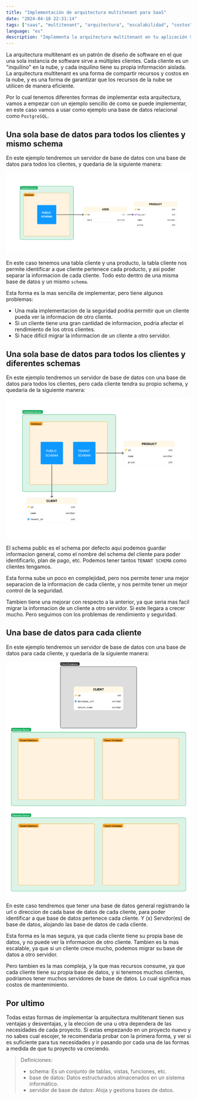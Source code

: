 ```yaml
---
title: "Implementación de arquitectura multitenant para SaaS"
date: "2024-04-18 22:31:14"
tags: ["saas", "multitenant", "arquitectura", "escalabilidad", "costos"]
language: "es"
description: "Implementa la arquitectura multitenant en tu aplicación SaaS para mejorar la escalabilidad y reducir costos."
---
```


La arquitectura multitenant es un patrón de diseño de software en el que una sola instancia de software sirve a múltiples clientes. Cada cliente es un "inquilino" en la nube, y cada inquilino tiene su propia información aislada. La arquitectura multitenant es una forma de compartir recursos y costos en la nube, y es una forma de garantizar que los recursos de la nube se utilicen de manera eficiente.

Por lo cual tenemos diferentes formas de implementar esta arquitectura, vamos a empezar con un ejemplo sencillo de como se puede implementar, en este caso vamos a usar como ejemplo una base de datos relacional como `PostgreSQL`.

## Una sola base de datos para todos los clientes y mismo schema

En este ejemplo tendremos un servidor de base de datos con una base de datos para todos los clientes, y quedaria de la siguiente manera:

![ejemplo1](ejm1.png)

En este caso tenemos una tabla cliente y una producto, la tabla cliente nos permite identificar a que cliente pertenece cada producto, y asi poder separar la informacion de cada cliente. Todo esto dentro de una misma base de datos y un mismo `schema`.

Esta forma es la mas sencilla de implementar, pero tiene algunos problemas:

- Una mala implementacion de la seguridad podria permitir que un cliente pueda ver la informacion de otro cliente.
- Si un cliente tiene una gran cantidad de informacion, podria afectar el rendimiento de los otros clientes.
- Si hace dificil migrar la informacion de un cliente a otro servidor.

## Una sola base de datos para todos los clientes y diferentes schemas

En este ejemplo tendremos un servidor de base de datos con una base de datos para todos los clientes, pero cada cliente tendra su propio schema, y quedaria de la siguiente manera:

![ejemplo2](ejm2.png)

El schema public es el schema por defecto aqui podemos guardar informacion general, como el nombre del schema del cliente para poder identificarlo, plan de pago, etc. Podemos tener tantos `TENANT SCHEMA` como clientes tengamos.

Esta forma sube un poco en complejidad, pero nos permite tener una mejor separacion de la informacion de cada cliente, y nos permite tener un mejor control de la seguridad.

Tambien tiene una mejorar con respecto a la anterior, ya que seria mas facil migrar la informacion de un cliente a otro servidor. Si este llegara a crecer mucho. Pero seguimos con los problemas de rendimiento y seguridad.

## Una base de datos para cada cliente

En este ejemplo tendremos un servidor de base de datos con una base de datos para cada cliente, y quedaria de la siguiente manera:

![ejemplo3](ejm3.png)

En este caso tendremos que tener una base de datos general registrando la url o direccion de cada base de datos de cada cliente, para poder identificar a que base de datos pertenece cada cliente. Y (x) Servdor(es) de base de datos, alojando las base de datos de cada cliente.

Esta forma es la mas segura, ya que cada cliente tiene su propia base de datos, y no puede ver la informacion de otro cliente. Tambien es la mas escalable, ya que si un cliente crece mucho, podemos migrar su base de datos a otro servidor.

Pero tambien es la mas compleja, y la que mas recursos consume, ya que cada cliente tiene su propia base de datos, y si tenemos muchos clientes, podriamos tener muchos servidores de base de datos. Lo cual significa mas costos de mantenimiento.

## Por ultimo

Todas estas formas de implementar la arquitectura multitenant tienen sus ventajas y desventajas, y la eleccion de una u otra dependera de las necesidades de cada proyecto.
Si estas empezando en un proyecto nuevo y no sabes cual escojer, te recomendaria probar con la primera forma, y ver si es suficiente para tus necesidades y ir pasando por cada una de las formas a medida de que tu proyecto va creciendo.

> Definiciones:
>
> - schema: Es un conjunto de tablas, vistas, funciones, etc.
> - base de datos: Datos estructurados almacenados en un sistema informático.
> - servidor de base de datos: Aloja y gestiona bases de datos.
